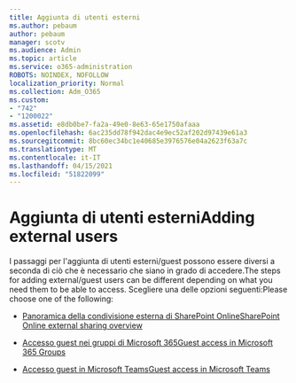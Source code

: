 ```yaml
---
title: Aggiunta di utenti esterni
ms.author: pebaum
author: pebaum
manager: scotv
ms.audience: Admin
ms.topic: article
ms.service: o365-administration
ROBOTS: NOINDEX, NOFOLLOW
localization_priority: Normal
ms.collection: Adm_O365
ms.custom:
- "742"
- "1200022"
ms.assetid: e8db0be7-fa2a-49e0-8e63-65e1750afaaa
ms.openlocfilehash: 6ac235dd78f942dac4e9ec52af202d97439e61a3
ms.sourcegitcommit: 8bc60ec34bc1e40685e3976576e04a2623f63a7c
ms.translationtype: MT
ms.contentlocale: it-IT
ms.lasthandoff: 04/15/2021
ms.locfileid: "51822099"
---
```

# <a name="adding-external-users"></a><span data-ttu-id="52327-102">Aggiunta di utenti esterni</span><span class="sxs-lookup"><span data-stu-id="52327-102">Adding external users</span></span>

<span data-ttu-id="52327-103">I passaggi per l'aggiunta di utenti esterni/guest possono essere diversi a seconda di ciò che è necessario che siano in grado di accedere.</span><span class="sxs-lookup"><span data-stu-id="52327-103">The steps for adding external/guest users can be different depending on what you need them to be able to access.</span></span> <span data-ttu-id="52327-104">Scegliere una delle opzioni seguenti:</span><span class="sxs-lookup"><span data-stu-id="52327-104">Please choose one of the following:</span></span>
  
- [<span data-ttu-id="52327-105">Panoramica della condivisione esterna di SharePoint Online</span><span class="sxs-lookup"><span data-stu-id="52327-105">SharePoint Online external sharing overview</span></span>](https://docs.microsoft.com/sharepoint/external-sharing-overview)

- [<span data-ttu-id="52327-106">Accesso guest nei gruppi di Microsoft 365</span><span class="sxs-lookup"><span data-stu-id="52327-106">Guest access in Microsoft 365 Groups</span></span>](https://support.office.com/article/guest-access-in-office-365-groups-bfc7a840-868f-4fd6-a390-f347bf51aff6)

- [<span data-ttu-id="52327-107">Accesso guest in Microsoft Teams</span><span class="sxs-lookup"><span data-stu-id="52327-107">Guest access in Microsoft Teams</span></span>](https://docs.microsoft.com/microsoftteams/guest-access-checklist)
